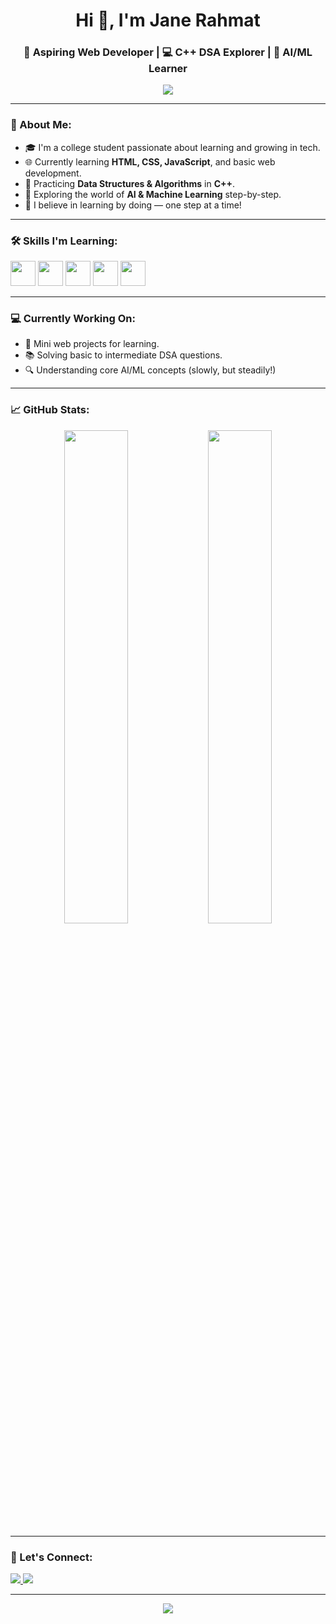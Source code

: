 <h1 align="center">Hi 👋, I'm Jane Rahmat</h1>
<h3 align="center">🌸 Aspiring Web Developer | 💻 C++ DSA Explorer | 🤖 AI/ML Learner</h3>

<p align="center">
  <img src="https://readme-typing-svg.demolab.com?font=Fira+Code&size=22&pause=1000&center=true&vCenter=true&width=435&lines=Web+Developer+in+progress+🌐;Learning+DSA+in+C%2B%2B+%F0%9F%93%9A;Exploring+AI+%26+ML+%F0%9F%A7%9C;Believer+in+Consistency+%E2%9D%A4%EF%B8%8F">
</p>

---

### 🌼 About Me:
- 🎓 I'm a college student passionate about learning and growing in tech.
- 🌐 Currently learning **HTML, CSS, JavaScript**, and basic web development.
- 🧠 Practicing **Data Structures & Algorithms** in **C++**.
- 🤖 Exploring the world of **AI & Machine Learning** step-by-step.
- 🌱 I believe in learning by doing — one step at a time!

---

### 🛠️ Skills I'm Learning:
<p>
  <img src="https://cdn.jsdelivr.net/gh/devicons/devicon/icons/html5/html5-original.svg" width="40"/>
  <img src="https://cdn.jsdelivr.net/gh/devicons/devicon/icons/css3/css3-original.svg" width="40"/>
  <img src="https://cdn.jsdelivr.net/gh/devicons/devicon/icons/javascript/javascript-original.svg" width="40"/>
  <img src="https://cdn.jsdelivr.net/gh/devicons/devicon/icons/cplusplus/cplusplus-original.svg" width="40"/>
  <img src="https://cdn.jsdelivr.net/gh/devicons/devicon/icons/python/python-original.svg" width="40"/>
</p>

---

### 💻 Currently Working On:
- 🌸 Mini web projects for learning.
- 📚 Solving basic to intermediate DSA questions.
- 🔍 Understanding core AI/ML concepts (slowly, but steadily!)

---

### 📈 GitHub Stats:
<p align="center">
  <img src="https://github-readme-stats.vercel.app/api?username=jane-rahmat&show_icons=true&theme=rose_pine" width="45%" />
  <img src="https://github-readme-streak-stats.herokuapp.com/?user=jane-rahmat&theme=rose_pine" width="45%" />
</p>

---

### 🌸 Let's Connect:
<p>
  <a href="https://www.linkedin.com/in/jane-rahmat" target="_blank">
    <img src="https://img.shields.io/badge/LinkedIn-blue?logo=linkedin&style=for-the-badge" />
  </a>
  <a href="mailto:jane.rahmat@example.com">
    <img src="https://img.shields.io/badge/Gmail-red?logo=gmail&style=for-the-badge" />
  </a>
</p>

---

<p align="center">
  <img src="https://quotes-github-readme.vercel.app/api?type=horizontal&theme=merko" />
</p>
